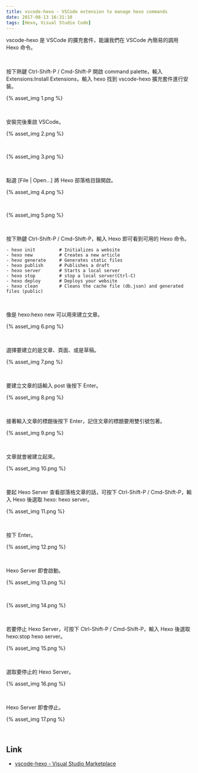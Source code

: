 ```yaml
---
title: vscode-hexo - VSCode extension to manage hexo commands
date: 2017-08-13 16:31:10
tags: [Hexo, Visual Studio Code]
---
```


vscode-hexo 是 VSCode 的擴充套件，能讓我們在 VSCode 內簡易的調用 Hexo 命令。  

<!-- More -->

<br/>


按下熱鍵 Ctrl-Shift-P / Cmd-Shift-P 開啟 command palette，輸入 Extensions:Install Extensions，輸入 hexo 找到 vscode-hexo 擴充套件進行安裝。   

{% asset_img 1.png %}

<br/>


安裝完後重啟 VSCode。  

{% asset_img 2.png %}

<br/>


{% asset_img 3.png %}

<br/>


點選 [File | Open...] 將 Hexo 部落格目錄開啟。  

{% asset_img 4.png %}

<br/>


{% asset_img 5.png %}

<br/>


按下熱鍵 Ctrl-Shift-P / Cmd-Shift-P，輸入 Hexo 即可看到可用的 Hexo 命令。  

    - hexo init         # Initializes a website
    - hexo new          # Creates a new article
    - hexo generate     # Generates static files
    - hexo publish      # Publishes a draft
    - hexo server       # Starts a local server
    - hexo stop         # stop a local server(Ctrl-C)
    - hexo deploy       # Deploys your website
    - hexo clean        # Cleans the cache file (db.json) and generated files (public)

<br/>


像是 hexo:hexo new 可以用來建立文章。  

{% asset_img 6.png %}

<br/>


選擇要建立的是文章、頁面、或是草稿。  

{% asset_img 7.png %}

<br/>


要建立文章的話輸入 post 後按下 Enter。  

{% asset_img 8.png %}

<br/>


接著輸入文章的標題後按下 Enter，記住文章的標題要用雙引號包著。  

{% asset_img 9.png %}

<br/>


文章就會被建立起來。  

{% asset_img 10.png %}

<br/>
 

要起 Hexo Server 查看部落格文章的話，可按下 Ctrl-Shift-P / Cmd-Shift-P，輸入 Hexo 後選取 hexo: hexo server。  

{% asset_img 11.png %}

<br/>


按下 Enter。  

{% asset_img 12.png %}

<br/>


Hexo Server 即會啟動。  

{% asset_img 13.png %}

<br/>


{% asset_img 14.png %}

<br/>


若要停止 Hexo Server，可按下 Ctrl-Shift-P / Cmd-Shift-P，輸入 Hexo 後選取 hexo:stop hexo server。  

{% asset_img 15.png %}

<br/>


選取要停止的 Hexo Server。  

{% asset_img 16.png %}

<br/>


Hexo Server 即會停止。   

{% asset_img 17.png %}

<br/>


Link
----
* [vscode-hexo - Visual Studio Marketplace](https://marketplace.visualstudio.com/items?itemName=codeyu.vscode-hexo)